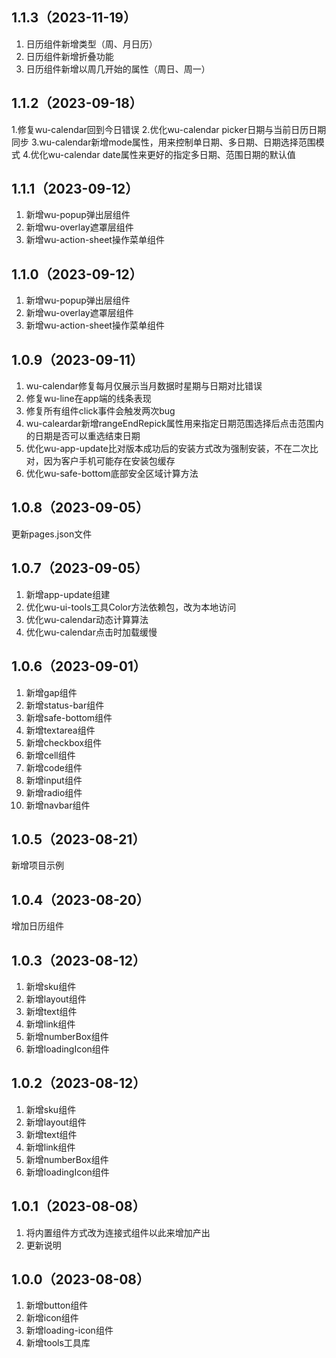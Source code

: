 ## 1.1.3（2023-11-19）
1. 日历组件新增类型（周、月日历）
2. 日历组件新增折叠功能 
3. 日历组件新增以周几开始的属性（周日、周一）
## 1.1.2（2023-09-18）
1.修复wu-calendar回到今日错误
2.优化wu-calendar picker日期与当前日历日期同步
3.wu-calendar新增mode属性，用来控制单日期、多日期、日期选择范围模式
4.优化wu-calendar date属性来更好的指定多日期、范围日期的默认值
## 1.1.1（2023-09-12）
1. 新增wu-popup弹出层组件
2. 新增wu-overlay遮罩层组件
3. 新增wu-action-sheet操作菜单组件
## 1.1.0（2023-09-12）
1. 新增wu-popup弹出层组件
2. 新增wu-overlay遮罩层组件
3. 新增wu-action-sheet操作菜单组件
## 1.0.9（2023-09-11）
1. wu-calendar修复每月仅展示当月数据时星期与日期对比错误
2. 修复wu-line在app端的线条表现
3. 修复所有组件click事件会触发两次bug
4. wu-caleardar新增rangeEndRepick属性用来指定日期范围选择后点击范围内的日期是否可以重选结束日期
5. 优化wu-app-update比对版本成功后的安装方式改为强制安装，不在二次比对，因为客户手机可能存在安装包缓存
6. 优化wu-safe-bottom底部安全区域计算方法
## 1.0.8（2023-09-05）
更新pages.json文件
## 1.0.7（2023-09-05）
1. 新增app-update组建
2. 优化wu-ui-tools工具Color方法依赖包，改为本地访问
3. 优化wu-calendar动态计算算法
4. 优化wu-calendar点击时加载缓慢
## 1.0.6（2023-09-01）
1. 新增gap组件
2. 新增status-bar组件
3. 新增safe-bottom组件
4. 新增textarea组件
5. 新增checkbox组件
6. 新增cell组件
7. 新增code组件
8. 新增input组件
9. 新增radio组件
10. 新增navbar组件
## 1.0.5（2023-08-21）
新增项目示例
## 1.0.4（2023-08-20）
增加日历组件
## 1.0.3（2023-08-12）
1. 新增sku组件
2. 新增layout组件
3. 新增text组件
4. 新增link组件
5. 新增numberBox组件
6. 新增loadingIcon组件
## 1.0.2（2023-08-12）
1. 新增sku组件
2. 新增layout组件
3. 新增text组件
4. 新增link组件
5. 新增numberBox组件
6. 新增loadingIcon组件
## 1.0.1（2023-08-08）
1. 将内置组件方式改为连接式组件以此来增加产出
2. 更新说明
## 1.0.0（2023-08-08）
1. 新增button组件
2. 新增icon组件
3. 新增loading-icon组件
4. 新增tools工具库
